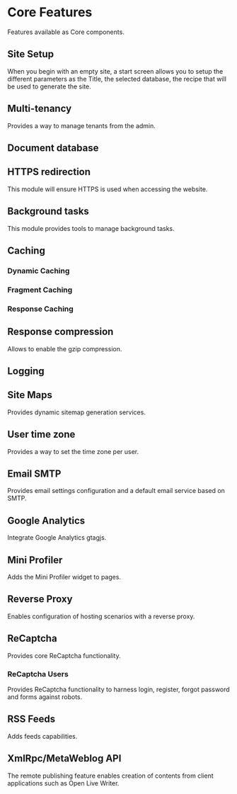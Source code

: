 # Core Features

Features available as Core components.

## Site Setup

When you begin with an empty site, a start screen allows you to setup the different parameters as the Title, the selected database, the recipe that will be used to generate the site.

## Multi-tenancy

Provides a way to manage tenants from the admin.

## Document database

## HTTPS redirection

This module will ensure HTTPS is used when accessing the website.

## Background tasks

This module provides tools to manage background tasks.

## Caching

### Dynamic Caching

### Fragment Caching

### Response Caching

## Response compression

Allows to enable the gzip compression.

## Logging

## Site Maps

Provides dynamic sitemap generation services.

## User time zone

Provides a way to set the time zone per user.

## Email SMTP

Provides email settings configuration and a default email service based on SMTP.

## Google Analytics

Integrate Google Analytics gtagjs.

## Mini Profiler

Adds the Mini Profiler widget to pages.

## Reverse Proxy

Enables configuration of hosting scenarios with a reverse proxy.

## ReCaptcha

Provides core ReCaptcha functionality.

### ReCaptcha Users

Provides ReCaptcha functionality to harness login, register, forgot password and forms against robots.

## RSS Feeds

Adds feeds capabilities.

## XmlRpc/MetaWeblog API

The remote publishing feature enables creation of contents from client applications such as Open Live Writer.
